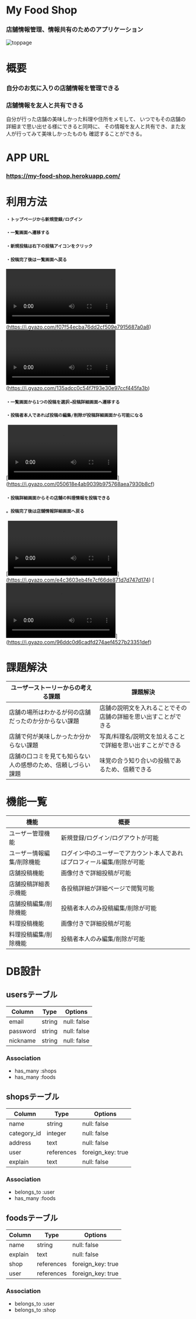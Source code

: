 # My Food Shop
### 店舗情報管理、情報共有のためのアプリケーション

![toppage](https://i.gyazo.com/dacc78415951482c5887e2922cd223e4.jpg)



# 概要

### 自分のお気に入りの店舗情報を管理できる
### 店舗情報を友人と共有できる

自分が行った店舗の美味しかった料理や住所をメモして、
いつでもその店舗の詳細まで思い出せる様にできると同時に、
その情報を友人と共有でき、また友人が行ってみて美味しかったものも
確認することができる。


# APP URL
### **https://my-food-shop.herokuapp.com/**

# 利用方法

#### `・トップページから新規登録/ログイン`
#### `・一覧画面へ遷移する`
#### `・新規投稿は右下の投稿アイコンをクリック`
#### `・投稿完了後は一覧画面へ戻る`<br>
![demo](https://i.gyazo.com/f07f54ecba76dd2cf509e7915687a0a8.mp4)
(https://i.gyazo.com/f07f54ecba76dd2cf509e7915687a0a8)
![Image from Gyazo](https://i.gyazo.com/135adcc0c54f7f93e30e97ccf445fa3b.mp4)
(https://i.gyazo.com/135adcc0c54f7f93e30e97ccf445fa3b)
<br>

#### `・一覧画面から1つの投稿を選択→投稿詳細画面へ遷移する`
#### `・投稿者本人であれば投稿の編集/削除が投稿詳細画面から可能になる`<br>
[![Image from Gyazo](https://i.gyazo.com/050618e4ab9039b975768aea7930b8cf.mp4)]
(https://i.gyazo.com/050618e4ab9039b975768aea7930b8cf)
<br>

#### `・投稿詳細画面からその店舗の料理情報を投稿できる`
#### `。投稿完了後は店舗情報詳細画面へ戻る`
[![Image from Gyazo](https://i.gyazo.com/e4c3603eb4fe7cf66de871d7d747d174.mp4)]
(https://i.gyazo.com/e4c3603eb4fe7cf66de871d7d747d174)
[![Image from Gyazo](https://i.gyazo.com/96ddc0d6cadfd274aef4527b23351def.mp4)]
(https://i.gyazo.com/96ddc0d6cadfd274aef4527b23351def)


# 課題解決
| ユーザーストーリーからの考える課題 | 課題解決 |
| ---------------------------- |-------- |
| 店舗の場所はわかるが何の店舗だったのか分からない課題 | 店舗の説明文を入れることでその店舗の詳細を思い出すことができる |
| 店舗で何が美味しかったか分からない課題 | 写真/料理名/説明文を加えることで詳細を思い出すことができる |
| 店舗の口コミを見ても知らない人の感想のため、信頼しづらい課題 | 味覚の合う知り合いの投稿であるため、信頼できる |


# 機能一覧
| 機能 | 概要 |
| ------------- | ----------------------------- |
| ユーザー管理機能 | 新規登録/ログイン/ログアウトが可能 |
| ユーザー情報編集/削除機能 | ログイン中のユーザーでアカウント本人であればプロフィール編集/削除が可能 |
| 店舗投稿機能 | 画像付きで詳細投稿が可能 |
| 店舗投稿詳細表示機能 | 各投稿詳細が詳細ページで閲覧可能 |
| 店舗投稿編集/削除機能 | 投稿者本人のみ投稿編集/削除が可能 |
| 料理投稿機能 | 画像付きで詳細投稿が可能 |
| 料理投稿編集/削除機能 | 投稿者本人のみ編集/削除が可能 |


# DB設計

## usersテーブル

| Column     | Type       | Options     |
| ---------- | ---------- | ----------- |
| email      | string     | null: false |
| password   | string     | null: false |
| nickname   | string     | null: false |

### Association
- has_many :shops
- has_many :foods

## shopsテーブル

| Column      | Type       | Options           |
| ----------  | ---------- | ----------------- |
| name        | string     | null: false       |
| category_id | integer    | null: false       |
| address     | text       | null: false       |
| user        | references | foreign_key: true |
| explain     | text       | null: false       |

### Association
- belongs_to :user
- has_many :foods

## foodsテーブル

| Column      | Type       | Options           |
| ----------  | ---------- | ----------------- |
| name        | string     | null: false       |
| explain     | text       | null: false       |
| shop        | references | foreign_key: true |
| user        | references | foreign_key: true |

### Association
- belongs_to :user
- belongs_to :shop